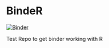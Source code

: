 # BindeR
[![Binder](https://mybinder.org/badge_logo.svg)](https://mybinder.org/v2/gh/RAJohansen/BindeR/master)

Test Repo to get binder working with R
